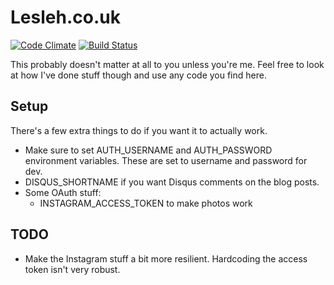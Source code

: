 # Lesleh.co.uk

[![Code Climate](https://codeclimate.com/github/lesleh/Site/badges/gpa.svg)](https://codeclimate.com/github/lesleh/Site)
[![Build Status](https://travis-ci.org/lesleh/Site.svg?branch=master)](https://travis-ci.org/lesleh/Site)

This probably doesn't matter at all to you unless you're me. Feel free to look at how I've done stuff though and use any
code you find here.

## Setup

There's a few extra things to do if you want it to actually work.

* Make sure to set AUTH_USERNAME and AUTH_PASSWORD environment variables. These are set to username and password for dev.
* DISQUS_SHORTNAME if you want Disqus comments on the blog posts.
* Some OAuth stuff:
  * INSTAGRAM_ACCESS_TOKEN to make photos work

## TODO

* Make the Instagram stuff a bit more resilient. Hardcoding the access token isn't very robust.